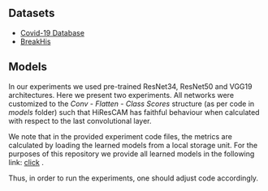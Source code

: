 ## Datasets
<!--- - [CRC](https://zenodo.org/record/1214456#.ZHIpcHZBzIU) -->
- [Covid-19 Database](https://www.kaggle.com/datasets/tawsifurrahman/covid19-radiography-database)
- [BreakHis](https://www.kaggle.com/datasets/ambarish/breakhis)
<!--- - [HAM10000](https://www.kaggle.com/datasets/kmader/skin-cancer-mnist-ham10000) -->

## Models
In our experiments we used pre-trained ResNet34, ResNet50 and VGG19 architectures. Here we present two experiments.
All networks were customized to the *Conv - Flatten - Class Scores* structure (as per code in *models* folder)
such that HiResCAM has faithful behaviour when calculated with respect to the last convolutional layer. 

We note that in the provided experiment code files, the metrics are calculated by loading the learned models from a local storage unit.
For the purposes of this repository we provide all learned models in the following link: [click](https://drive.google.com/drive/folders/1C3HEjan2q0ylDVwS3lMxgtwxLJXnxGZh?usp=sharing) .

Thus, in order to run the experiments, one should adjust code accordingly.
